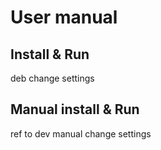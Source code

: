 # User manual

## Install & Run
deb
change settings

## Manual install & Run
ref to dev manual
change settings

